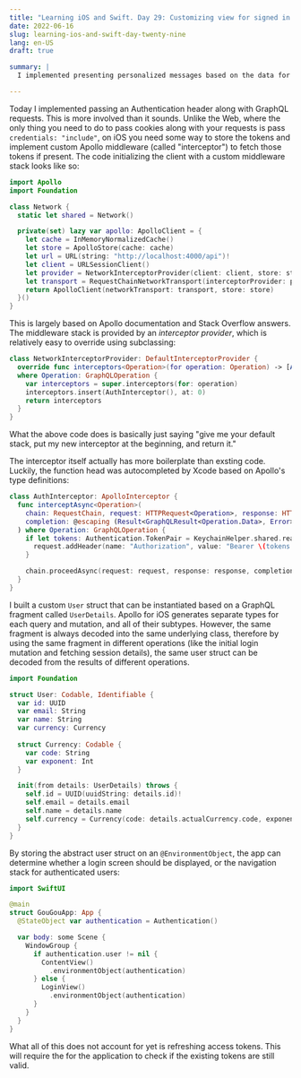 ```yaml
---
title: "Learning iOS and Swift. Day 29: Customizing view for signed in user"
date: 2022-06-16
slug: learning-ios-and-swift-day-twenty-nine
lang: en-US
draft: true

summary: |
  I implemented presenting personalized messages based on the data for a signed in user.

---
```


Today I implemented passing an Authentication header along with GraphQL requests.
This is more involved than it sounds.
Unlike the Web, where the only thing you need to do to pass cookies along with your requests is pass `credentials: "include"`, on iOS you need some way to store the tokens and implement custom Apollo middleware (called "interceptor") to fetch those tokens if present.
The code initializing the client with a custom middleware stack looks like so:

```swift
import Apollo
import Foundation

class Network {
  static let shared = Network()

  private(set) lazy var apollo: ApolloClient = {
    let cache = InMemoryNormalizedCache()
    let store = ApolloStore(cache: cache)
    let url = URL(string: "http://localhost:4000/api")!
    let client = URLSessionClient()
    let provider = NetworkInterceptorProvider(client: client, store: store)
    let transport = RequestChainNetworkTransport(interceptorProvider: provider, endpointURL: url)
    return ApolloClient(networkTransport: transport, store: store)
  }()
}
```

This is largely based on Apollo documentation and Stack Overflow answers.
The middleware stack is provided by an _interceptor provider_, which is relatively easy to override using subclassing:

```swift
class NetworkInterceptorProvider: DefaultInterceptorProvider {
  override func interceptors<Operation>(for operation: Operation) -> [ApolloInterceptor]
  where Operation: GraphQLOperation {
    var interceptors = super.interceptors(for: operation)
    interceptors.insert(AuthInterceptor(), at: 0)
    return interceptors
  }
}
```

What the above code does is basically just saying "give me your default stack, put my new interceptor at the beginning, and return it."

The interceptor itself actually has more boilerplate than exsting code. Luckily, the function head was autocompleted by Xcode based on Apollo's type definitions:

```swift
class AuthInterceptor: ApolloInterceptor {
  func interceptAsync<Operation>(
    chain: RequestChain, request: HTTPRequest<Operation>, response: HTTPResponse<Operation>?,
    completion: @escaping (Result<GraphQLResult<Operation.Data>, Error>) -> Void
  ) where Operation: GraphQLOperation {
    if let tokens: Authentication.TokenPair = KeychainHelper.shared.read() {
      request.addHeader(name: "Authorization", value: "Bearer \(tokens.accessToken)")
    }

    chain.proceedAsync(request: request, response: response, completion: completion)
  }
}
```

I built a custom `User` struct that can be instantiated based on a GraphQL fragment called `UserDetails`.
Apollo for iOS generates separate types for each query and mutation, and all of their subtypes.
However, the same fragment is always decoded into the same underlying class, therefore by using the same fragment in different operations (like the initial login mutation and fetching session details), the same user struct can be decoded from the results of different operations.

```swift
import Foundation

struct User: Codable, Identifiable {
  var id: UUID
  var email: String
  var name: String
  var currency: Currency
  
  struct Currency: Codable {
    var code: String
    var exponent: Int
  }

  init(from details: UserDetails) throws {
    self.id = UUID(uuidString: details.id)!
    self.email = details.email
    self.name = details.name
    self.currency = Currency(code: details.actualCurrency.code, exponent: details.actualCurrency.exponent)
  }
}
```

By storing the abstract user struct on an `@EnvironmentObject`, the app can determine whether a login screen should be displayed, or the navigation stack for authenticated users:

```swift
import SwiftUI

@main
struct GouGouApp: App {
  @StateObject var authentication = Authentication()

  var body: some Scene {
    WindowGroup {
      if authentication.user != nil {
        ContentView()
          .environmentObject(authentication)
      } else {
        LoginView()
          .environmentObject(authentication)
      }
    }
  }
}
```

What all of this does not account for yet is refreshing access tokens.
This will require the for the application to check if the existing tokens are still valid.

